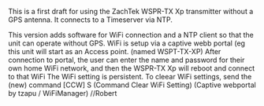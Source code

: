 This is a first draft for using the ZachTek WSPR-TX Xp transmitter without a GPS antenna. 
It connects to a Timeserver via NTP.

This version adds software for WiFi connection and a NTP client so that the unit can operate without GPS.
WiFi is setup via a captive webb portal (eg this unit will start as an Access point. (named WSPT-TX-XP)
After connection to portal, the user can enter the name and password for their own home WiFi network, and then the WSPR-TX Xp will reboot and connect to that WiFi
The WiFi setting is persistent. 
To cleear WiFi settings, send the (new) command [CCW] S (Command Clear WiFi Setting)
(Captive webportal by  tzapu / WiFiManager)
//Robert
